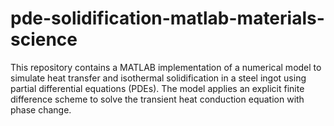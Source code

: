 # pde-solidification-matlab-materials-science
This repository contains a MATLAB implementation of a numerical model to simulate heat transfer and isothermal solidification in a steel ingot using partial differential equations (PDEs). The model applies an explicit finite difference scheme to solve the transient heat conduction equation with phase change.
